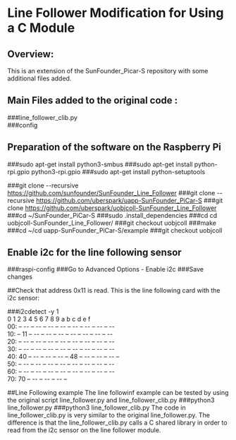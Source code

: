 # Line Follower Modification for Using a C Module 

## Overview:
This is an extension of the SunFounder_Picar-S repository with some additional files added.


## Main Files added to the original code :
###line_follower_clib.py <br/>
###config <br/>

## Preparation of the software on the Raspberry Pi

###sudo apt-get install python3-smbus
###sudo apt-get install python-rpi.gpio python3-rpi.gpio
###sudo apt-get install python-setuptools

###git clone --recursive https://github.com/sunfounder/SunFounder_Line_Follower
###git clone --recursive https://github.com/uberspark/uapp-SunFounder_PiCar-S
###git clone https://github.com/uberspark/uobjcoll-SunFounder_Line_Follower
###cd ~/SunFounder_PiCar-S
###sudo .install_dependencies
###cd cd uobjcoll-SunFounder_Line_Follower/
###git checkout uobjcoll
###make
###cd ~/cd uapp-SunFounder_PiCar-S/example
###git checkout uobjcoll

## Enable i2c for the line following sensor
###raspi-config
###Go to Advanced Options - Enable i2c
###Save changes

##Check that address 0x11 is read. This is the line following card with the i2c sensor:

###i2cdetect -y 1  
0 1 2 3 4 5 6 7 8 9 a b c d e f  
00: – -- – -- – -- – -- – -- – -- – -- – --  
10: – 11 – -- – -- – -- – -- – -- – -- – --  
20: – -- – -- – -- – -- – -- – -- – -- – --  
30: – -- – -- – -- – -- – -- – -- – -- – --  
40: 40 – -- – -- – -- – 48 – -- – -- – -- –  
50: – -- – -- – -- – -- – -- – -- – -- – --  
60: – -- – -- – -- – -- – -- – -- – -- – --  
70: 70 – -- – -- – -- –  

##Line Following example
The line followinf example can be tested by using the original script line_follower.py and line_follower_clib.py
###python3 line_follower.py
###python3 line_follower_clib.py
The code in line_follower_clib.py is very similar to the original line_follower.py.
The difference is that the line_follower_clib.py calls a C shared library in order to read from the i2c sensor on the line follower module.




